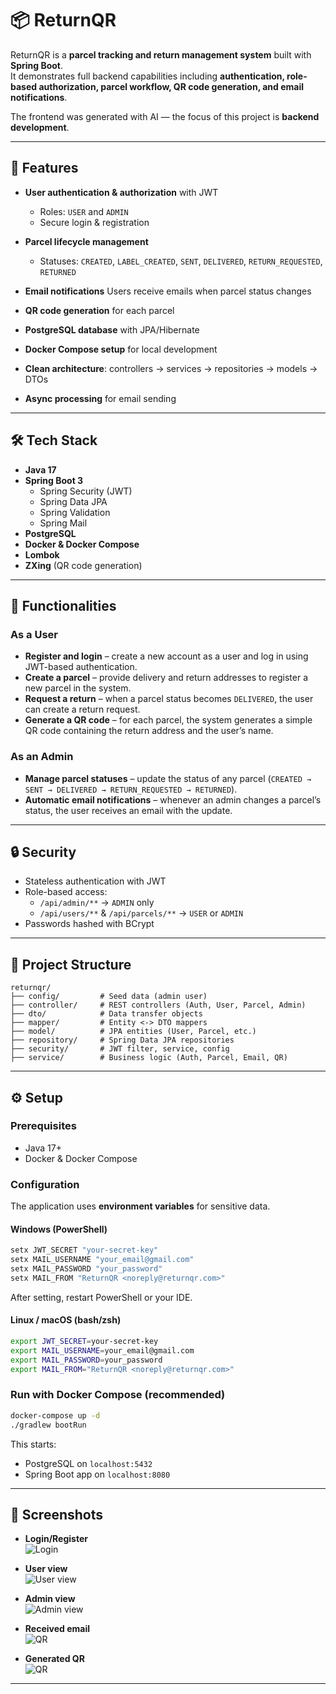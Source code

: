 # 📦 ReturnQR

ReturnQR is a **parcel tracking and return management system** built with **Spring Boot**.  
It demonstrates full backend capabilities including **authentication, role-based authorization, parcel workflow, QR code generation, and email notifications**.

The frontend was generated with AI — the focus of this project is **backend development**.

---

## 🚀 Features

- **User authentication & authorization** with JWT
    - Roles: `USER` and `ADMIN`
    - Secure login & registration
- **Parcel lifecycle management**
    - Statuses: `CREATED`, `LABEL_CREATED`, `SENT`, `DELIVERED`, `RETURN_REQUESTED`, `RETURNED`

- **Email notifications** Users receive emails when parcel status changes
- **QR code generation** for each parcel
- **PostgreSQL database** with JPA/Hibernate
- **Docker Compose setup** for local development
- **Clean architecture**: controllers → services → repositories → models → DTOs
- **Async processing** for email sending

---

## 🛠️ Tech Stack

- **Java 17**
- **Spring Boot 3**
  - Spring Security (JWT)
  - Spring Data JPA
  - Spring Validation
  - Spring Mail
- **PostgreSQL**
- **Docker & Docker Compose**
- **Lombok**
- **ZXing** (QR code generation)

---
## 🎯 Functionalities

### As a User
- **Register and login** – create a new account as a user and log in using JWT-based authentication.
- **Create a parcel** – provide delivery and return addresses to register a new parcel in the system.
- **Request a return** – when a parcel status becomes `DELIVERED`, the user can create a return request.
- **Generate a QR code** – for each parcel, the system generates a simple QR code containing the return address and the user’s name.

### As an Admin
- **Manage parcel statuses** – update the status of any parcel (`CREATED → SENT → DELIVERED → RETURN_REQUESTED → RETURNED`).
- **Automatic email notifications** – whenever an admin changes a parcel’s status, the user receives an email with the update.

---


## 🔒 Security

- Stateless authentication with JWT
- Role-based access:
    - `/api/admin/**` → `ADMIN` only
    - `/api/users/**` & `/api/parcels/**` → `USER` or `ADMIN`
- Passwords hashed with BCrypt

---


## 📂 Project Structure

```
returnqr/
├── config/         # Seed data (admin user)
├── controller/     # REST controllers (Auth, User, Parcel, Admin)
├── dto/            # Data transfer objects
├── mapper/         # Entity <-> DTO mappers
├── model/          # JPA entities (User, Parcel, etc.)
├── repository/     # Spring Data JPA repositories
├── security/       # JWT filter, service, config
├── service/        # Business logic (Auth, Parcel, Email, QR)
```

---

## ⚙️ Setup

### Prerequisites
- Java 17+
- Docker & Docker Compose


### Configuration

The application uses **environment variables** for sensitive data.

#### Windows (PowerShell)
```powershell
setx JWT_SECRET "your-secret-key"
setx MAIL_USERNAME "your_email@gmail.com"
setx MAIL_PASSWORD "your_password"
setx MAIL_FROM "ReturnQR <noreply@returnqr.com>"
```
After setting, restart PowerShell or your IDE.

#### Linux / macOS (bash/zsh)
```bash
export JWT_SECRET=your-secret-key
export MAIL_USERNAME=your_email@gmail.com
export MAIL_PASSWORD=your_password
export MAIL_FROM="ReturnQR <noreply@returnqr.com>"
```


### Run with Docker Compose (recommended)

```bash
docker-compose up -d
./gradlew bootRun
```

This starts:
- PostgreSQL on `localhost:5432`
- Spring Boot app on `localhost:8080`


---

## 📸 Screenshots


- **Login/Register**  
  ![Login](docs/login.png)

- **User view**  
  ![User view](docs/userview.png)

- **Admin view**  
  ![Admin view](docs/adminview.png)

- **Received email**  
  ![QR](docs/email.png)

- **Generated QR**  
  ![QR](docs/generatedqr.png)
---




